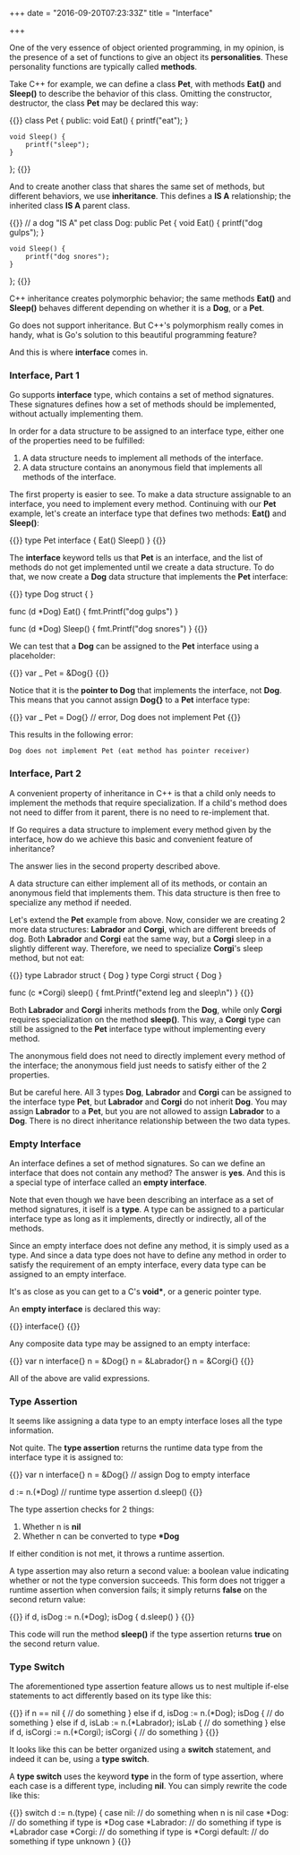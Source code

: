 +++
date = "2016-09-20T07:23:33Z"
title = "Interface"

+++

One of the very essence of object oriented programming, in my opinion, is the presence of a set of functions to give an object its **personalities**. These personality functions are typically called **methods**.

Take C++ for example, we can define a class **Pet**, with methods **Eat()** and **Sleep()** to describe the behavior of this class. Omitting the constructor, destructor, the class **Pet** may be declared this way:

{{<highlight cpp>}}
class Pet {
public:
	void Eat() {
		printf("eat");
	}

	void Sleep() {
		printf("sleep");
	}
};
{{</highlight>}}

And to create another class that shares the same set of methods, but different behaviors, we use **inheritance**. This defines a **IS A** relationship; the inherited class **IS A** parent class.

{{<highlight cpp>}}
// a dog "IS A" pet
class Dog: public Pet {
	void Eat() {
		printf("dog gulps");
	}
	
	void Sleep() {
		printf("dog snores");
	}
};
{{</highlight>}}

C++ inheritance creates polymorphic behavior; the same methods **Eat()** and **Sleep()** behaves different depending on whether it is a **Dog**, or a **Pet**.

Go does not support inheritance. But C++'s polymorphism really comes in handy, what is Go's solution to this beautiful programming feature?

And this is where **interface** comes in.

### Interface, Part 1

Go supports **interface** type, which contains a set of method signatures. These signatures defines how a set of methods should be implemented, without actually implementing them.

In order for a data structure to be assigned to an interface type, either one of the properties need to be fulfilled:

1. A data structure needs to implement all methods of the interface.
2. A data structure contains an anonymous field that implements all methods of the interface.

The first property is easier to see. To make a data structure assignable to an interface, you need to implement every method. Continuing with our **Pet** example, let's create an interface type that defines two methods: **Eat()** and **Sleep()**:

{{<highlight go>}}
type Pet interface {
	Eat()
	Sleep()
}
{{</highlight>}}

The **interface** keyword tells us that **Pet** is an interface, and the list of methods do not get implemented until we create a data structure. To do that, we now create a **Dog** data structure that implements the **Pet** interface:

{{<highlight go>}}
type Dog struct {
}

func (d *Dog) Eat() {
	fmt.Printf("dog gulps")
}

func (d *Dog) Sleep() {
	fmt.Printf("dog snores")
}
{{</highlight>}}

We can test that a **Dog** can be assigned to the **Pet** interface using a placeholder:

{{<highlight go>}}
var _ Pet = &Dog{}
{{</highlight>}}

Notice that it is the **pointer to Dog** that implements the interface, not **Dog**. This means that you cannot assign **Dog{}** to a **Pet** interface type:

{{<highlight go>}}
var _ Pet = Dog{} // error, Dog does not implement Pet
{{</highlight>}}

This results in the following error:

	Dog does not implement Pet (eat method has pointer receiver)

### Interface, Part 2

A convenient property of inheritance in C++ is that a child only needs to implement the methods that require specialization. If a child's method does not need to differ from it parent, there is no need to re-implement that.

If Go requires a data structure to implement every method given by the interface, how do we achieve this basic and convenient feature of inheritance?

The answer lies in the second property described above.

A data structure can either implement all of its methods, or contain an anonymous field that implements them. This data structure is then free to specialize any method if needed.

Let's extend the **Pet** example from above. Now, consider we are creating 2 more data structures: **Labrador** and **Corgi**, which are different breeds of dog. Both **Labrador** and **Corgi** eat the same way, but a **Corgi** sleep in a slightly different way. Therefore, we need to specialize **Corgi**'s sleep method, but not eat:

{{<highlight go>}}
type Labrador struct {
	Dog
}
type Corgi struct {
	Dog
}

func (c *Corgi) sleep() {
	fmt.Printf("extend leg and sleep\n")
}
{{</highlight>}}

Both **Labrador** and **Corgi** inherits methods from the **Dog**, while only **Corgi** requires specialization on the method **sleep()**. This way, a **Corgi** type can still be assigned to the **Pet** interface type without implementing every method. 

The anonymous field does not need to directly implement every method of the interface; the anonymous field just needs to satisfy either of the 2 properties. 

But be careful here. All 3 types **Dog**, **Labrador** and **Corgi** can be assigned to the interface type **Pet**, but **Labrador** and **Corgi** do not inherit **Dog**. You may assign **Labrador** to a **Pet**, but you are not allowed to assign **Labrador** to a **Dog**. There is no direct inheritance relationship between the two data types.

### Empty Interface

An interface defines a set of method signatures. So can we define an interface that does not contain any method? The answer is **yes**. And this is a special type of interface called an **empty interface**.

Note that even though we have been describing an interface as a set of method signatures, it iself is a **type**. A type can be assigned to a particular interface type as long as it implements, directly or indirectly, all of the methods.

Since an empty interface does not define any method, it is simply used as a type. And since a data type does not have to define any method in order to satisfy the requirement of an empty interface, every data type can be assigned to an empty interface.

It's as close as you can get to a C's **void\***, or a generic pointer type.

An **empty interface** is declared this way:

{{<highlight go>}}
interface{}
{{</highlight>}}

Any composite data type may be assigned to an empty interface:

{{<highlight go>}}
var n interface{}
n = &Dog{}
n = &Labrador{}
n = &Corgi{}
{{</highlight>}}

All of the above are valid expressions.

### Type Assertion

It seems like assigning a data type to an empty interface loses all the type information.

Not quite. The **type assertion** returns the runtime data type from the interface type it is assigned to:

{{<highlight go>}}
var n interface{}
n = &Dog{} // assign Dog to empty interface

d := n.(*Dog) // runtime type assertion
d.sleep()
{{</highlight>}}

The type assertion checks for 2 things:

1. Whether n is **nil**
2. Whether n can be converted to type **\*Dog**

If either condition is not met, it throws a runtime assertion.

A type assertion may also return a second value: a boolean value indicating whether or not the type conversion succeeds. This form does not trigger a runtime assertion when conversion fails; it simply returns **false** on the second return value:

{{<highlight go>}}
if d, isDog := n.(*Dog); isDog {
	d.sleep()
}
{{</highlight>}}

This code will run the method **sleep()** if the type assertion returns **true** on the second return value.

### Type Switch

The aforementioned type assertion feature allows us to nest multiple if-else statements to act differently based on its type like this:

{{<highlight go>}}
if n == nil {
	// do something
} else if d, isDog := n.(*Dog); isDog {
	// do something
} else if d, isLab := n.(*Labrador); isLab {
	// do something 
} else if d, isCorgi := n.(*Corgi); isCorgi {
	// do something 
}
{{</highlight>}}

It looks like this can be better organized using a **switch** statement, and indeed it can be, using a **type switch**.

A **type switch** uses the keyword **type** in the form of type assertion, where each case is a different type, including **nil**. You can simply rewrite the code like this:

{{<highlight go>}}
switch d := n.(type) {
case nil:
	// do something when n is nil
case *Dog:
	// do something if type is *Dog
case *Labrador:
	// do something if type is *Labrador
case *Corgi:
	// do something if type is *Corgi
default:
	// do something if type unknown
}
{{</highlight>}}

